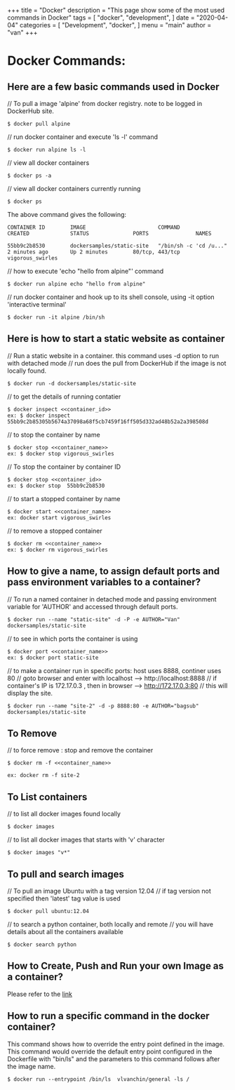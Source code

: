 +++
title = "Docker"
description = "This page show some of the most used commands in Docker"
tags = [
    "docker",
    "development",
]
date = "2020-04-04"
categories = [
    "Development",
    "docker",
]
menu = "main"
author = "van"
+++


# Docker Commands:

## Here are a few basic commands used in Docker

// To pull a image 'alpine' from docker registry.  note to be logged in DockerHub site.
```
$ docker pull alpine
```

// run docker container and execute 'ls -l' command
```
$ docker run alpine ls -l
```

// view all docker containers
```
$ docker ps -a
```

// view all docker containers currently running
```
$ docker ps
```

The above command gives the following:
```
CONTAINER ID        IMAGE                       COMMAND                  CREATED             STATUS              PORTS               NAMES

55bb9c2b8530        dockersamples/static-site   "/bin/sh -c 'cd /u..."   2 minutes ago       Up 2 minutes        80/tcp, 443/tcp     vigorous_swirles
```

// how to execute 'echo "hello from alpine"' command
```
$ docker run alpine echo "hello from alpine"
```

// run docker container and hook up to its shell console, using -it option 'interactive terminal'
```
$ docker run -it alpine /bin/sh
```

## Here is how to start a static website as container

// Run a static website in a container. this command uses -d option to run with detached mode
// run does the pull from DockerHub if the image is not locally found.
```
$ docker run -d dockersamples/static-site
```

// to get the details of running contatier
```
$ docker inspect <<container_id>>
ex: $ docker inspect 55bb9c2b85305b5674a37098a68f5cb7459f16ff505d332ad48b52a2a398508d
```

// to stop the container by name
```
$ docker stop <<container_name>>
ex: $ docker stop vigorous_swirles
```

// To stop the container by container ID
```
$ docker stop <<container_id>>
ex: $ docker stop  55bb9c2b8530
```

// to start a stopped container by name
```
$ docker start <<container_name>>
ex: docker start vigorous_swirles
```

// to remove a stopped container
```
$ docker rm <<container_name>>
ex: $ docker rm vigorous_swirles
```

## How to give a name, to assign default ports and pass environment variables to a container?

// To run a named container in detached mode and passing environment variable for 'AUTHOR' and accessed through default ports.
```
$ docker run --name "static-site" -d -P -e AUTHOR="Van" dockersamples/static-site
```

// to see in which ports the container is using
```
$ docker port <<container_name>>
ex: $ docker port static-site
```

// to make a container run in specific ports: host uses 8888, continer uses 80
// goto browser and enter with localhost --> http://localhost:8888
// if container's IP is 172.17.0.3 , then in browser --> http://172.17.0.3:80
// this will display the site.
```
$ docker run --name "site-2" -d -p 8888:80 -e AUTHOR="bagsub" dockersamples/static-site
``` 

## To Remove 

// to force remove : stop and remove the container
```
$ docker rm -f <<container_name>>

ex: docker rm -f site-2
```

## To List containers

// to list all docker images found locally

```
$ docker images
```

// to list all docker images that starts with 'v' character

```
$ docker images "v*"
```

## To pull and search images

// To pull an image Ubuntu with a tag version 12.04
// if tag version not specified then 'latest' tag value is used
```
$ docker pull ubuntu:12.04
```

// to search a python container, both locally and remote
// you will have details about all the containers available
```
$ docker search python
```

## How to Create, Push and Run your own Image as a container?

Please refer to the [ link ](https://vanchin.blogspot.sg/2018/03/how-to-create-push-and-run-your-own.html)

## How to run a specific command in the docker container?

This command shows how to override the entry point defined in the image. This command would override the default entry point configured in the Dockerfile with "bin/ls" and the parameters to this command follows after the image name. 

```
$ docker run --entrypoint /bin/ls  vlvanchin/general -ls /
```

